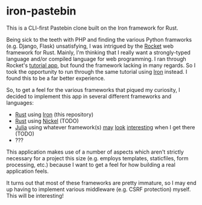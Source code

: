 # iron-pastebin

This is a CLI-first Pastebin clone built on the Iron framework for Rust.

Being sick to the teeth with PHP and finding the various Python framworks (e.g. Django, Flask) unsatisfying, I was intrigued by the [Rocket](https://rocket.rs/) web framework for Rust.
Mainly, I'm thinking that I really want a strongly-typed language and/or compiled language for web programming.
I ran through Rocket's [tutorial app](https://rocket.rs/guide/pastebin/), but found the framework lacking in many regards.
So I took the opportunity to run through the same tutorial using [Iron](http://ironframework.io/) instead.
I found this to be a far better experience.

So, to get a feel for the various frameworks that piqued my curiosity, I decided to implement this app in several different frameworks and languages:

* [Rust](https://www.rust-lang.org/) using [Iron](http://ironframework.io/) (this repository)
* [Rust](https://www.rust-lang.org/) using [Nickel](http://nickel.rs/) (TODO)
* [Julia](http://julialang.org/) using whatever framework(s)
    [may](http://juliawebstack.org/) [look](http://escher-jl.org/) [interesting](https://github.com/essenciary/Genie.jl) when I get there (TODO)
* ???

This application makes use of a number of aspects which aren't strictly necessary for a project this size
    (e.g. employs templates, staticfiles, form processing, etc.)
    because I want to get a feel for how building a real application feels.

It turns out that most of these frameworks are pretty immature, so I may end up having to implement various middleware (e.g. CSRF protection) myself.
This will be interesting!
